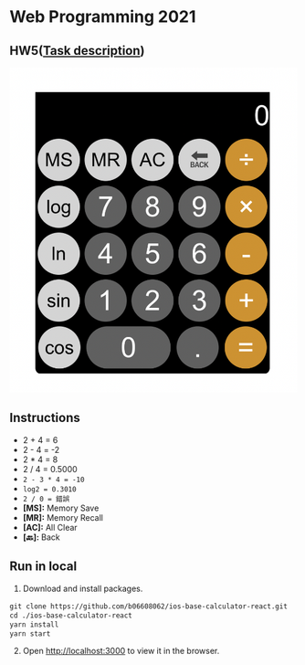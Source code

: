 # Web Programming 2021

## HW5([Task description](https://github.com/b06608062/ios-base-calculator-react/blob/master/hw5.pdf))
![This is an image](https://github.com/b06608062/ios-base-calculator-react/blob/master/demo_image/截圖%202022-03-25%20下午3.02.21.png)

## Instructions
* 2 + 4 = 6
* 2 - 4 = -2
* 2 * 4 = 8
* 2 / 4 = 0.5000
* `2 - 3 * 4 = -10`
* `log2 = 0.3010`
* `2 / 0 = 錯誤`
* **[MS]:** Memory Save
* **[MR]:** Memory Recall
* **[AC]:** All Clear
* **[🔙]:** Back

## Run in local
1. Download and install packages.
```
git clone https://github.com/b06608062/ios-base-calculator-react.git
cd ./ios-base-calculator-react
yarn install
yarn start
```
2. Open [http://localhost:3000](http://localhost:3000) to view it in the browser.
